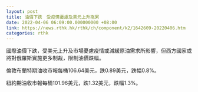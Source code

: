 ```yaml
---
layout: post
title: 油價下跌　受疫情憂慮及美元上升拖累
date: 2022-04-06 06:09:00.000000000 +08:00
link: https://news.rthk.hk/rthk/ch/component/k2/1642609-20220406.htm
categories: rthk
---
```


國際油價下跌，受美元上升及市場憂慮疫情或減緩原油需求所影響，但西方國家或將對俄羅斯實施更多制裁，限制油價跌幅。

倫敦布蘭特期油收市報每桶106.64美元，跌0.89美元，跌幅0.8%。

紐約期油收市報每桶101.96美元，跌1.32美元，跌幅1.3%。
